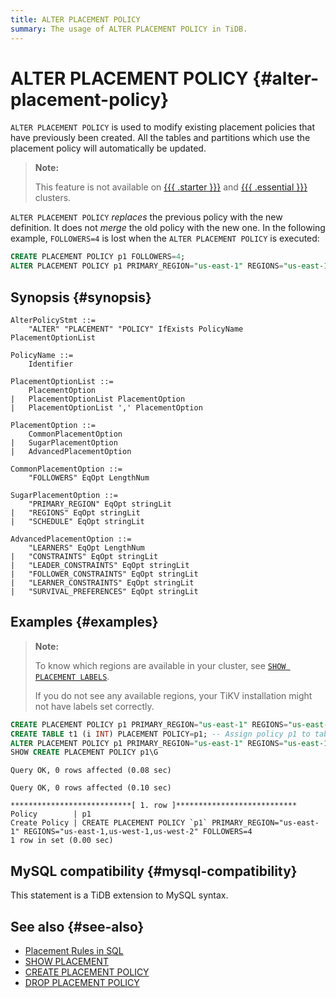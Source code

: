 ```yaml
---
title: ALTER PLACEMENT POLICY
summary: The usage of ALTER PLACEMENT POLICY in TiDB.
---
```


# ALTER PLACEMENT POLICY {#alter-placement-policy}

`ALTER PLACEMENT POLICY` is used to modify existing placement policies that have previously been created. All the tables and partitions which use the placement policy will automatically be updated.

> **Note:**
>
> This feature is not available on [{{{ .starter }}}](https://docs.pingcap.com/tidbcloud/select-cluster-tier#tidb-cloud-serverless) and [{{{ .essential }}}](https://docs.pingcap.com/tidbcloud/select-cluster-tier#essential) clusters.

`ALTER PLACEMENT POLICY` *replaces* the previous policy with the new definition. It does not *merge* the old policy with the new one. In the following example, `FOLLOWERS=4` is lost when the `ALTER PLACEMENT POLICY` is executed:

```sql
CREATE PLACEMENT POLICY p1 FOLLOWERS=4;
ALTER PLACEMENT POLICY p1 PRIMARY_REGION="us-east-1" REGIONS="us-east-1,us-west-1";
```

## Synopsis {#synopsis}

```ebnf+diagram
AlterPolicyStmt ::=
    "ALTER" "PLACEMENT" "POLICY" IfExists PolicyName PlacementOptionList

PolicyName ::=
    Identifier

PlacementOptionList ::=
    PlacementOption
|   PlacementOptionList PlacementOption
|   PlacementOptionList ',' PlacementOption

PlacementOption ::=
    CommonPlacementOption
|   SugarPlacementOption
|   AdvancedPlacementOption

CommonPlacementOption ::=
    "FOLLOWERS" EqOpt LengthNum

SugarPlacementOption ::=
    "PRIMARY_REGION" EqOpt stringLit
|   "REGIONS" EqOpt stringLit
|   "SCHEDULE" EqOpt stringLit

AdvancedPlacementOption ::=
    "LEARNERS" EqOpt LengthNum
|   "CONSTRAINTS" EqOpt stringLit
|   "LEADER_CONSTRAINTS" EqOpt stringLit
|   "FOLLOWER_CONSTRAINTS" EqOpt stringLit
|   "LEARNER_CONSTRAINTS" EqOpt stringLit
|   "SURVIVAL_PREFERENCES" EqOpt stringLit
```

## Examples {#examples}

> **Note:**
>
> To know which regions are available in your cluster, see [`SHOW PLACEMENT LABELS`](/sql-statements/sql-statement-show-placement-labels.md).
>
> If you do not see any available regions, your TiKV installation might not have labels set correctly.

```sql
CREATE PLACEMENT POLICY p1 PRIMARY_REGION="us-east-1" REGIONS="us-east-1,us-west-1";
CREATE TABLE t1 (i INT) PLACEMENT POLICY=p1; -- Assign policy p1 to table t1
ALTER PLACEMENT POLICY p1 PRIMARY_REGION="us-east-1" REGIONS="us-east-1,us-west-1,us-west-2" FOLLOWERS=4; -- The rules of t1 will be updated automatically.
SHOW CREATE PLACEMENT POLICY p1\G
```

    Query OK, 0 rows affected (0.08 sec)

    Query OK, 0 rows affected (0.10 sec)

    ***************************[ 1. row ]***************************
    Policy        | p1
    Create Policy | CREATE PLACEMENT POLICY `p1` PRIMARY_REGION="us-east-1" REGIONS="us-east-1,us-west-1,us-west-2" FOLLOWERS=4
    1 row in set (0.00 sec)

## MySQL compatibility {#mysql-compatibility}

This statement is a TiDB extension to MySQL syntax.

## See also {#see-also}

-   [Placement Rules in SQL](/placement-rules-in-sql.md)
-   [SHOW PLACEMENT](/sql-statements/sql-statement-show-placement.md)
-   [CREATE PLACEMENT POLICY](/sql-statements/sql-statement-create-placement-policy.md)
-   [DROP PLACEMENT POLICY](/sql-statements/sql-statement-drop-placement-policy.md)
